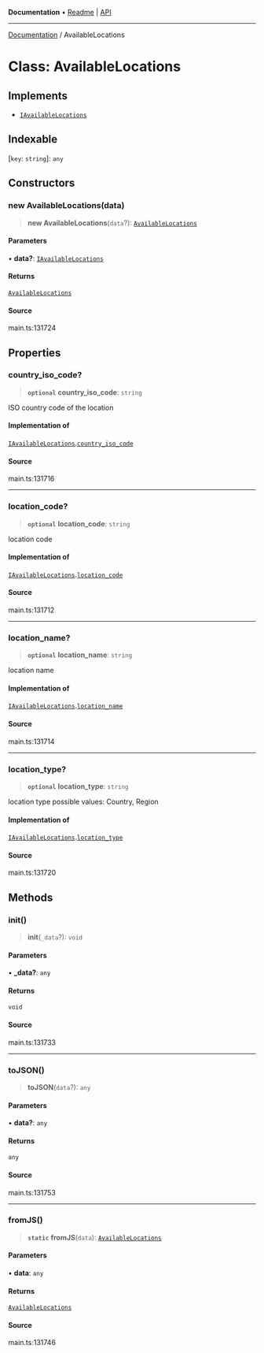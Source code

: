**Documentation** • [Readme](../README.md) \| [API](../globals.md)

***

[Documentation](../README.md) / AvailableLocations

# Class: AvailableLocations

## Implements

- [`IAvailableLocations`](../interfaces/IAvailableLocations.md)

## Indexable

 \[`key`: `string`\]: `any`

## Constructors

### new AvailableLocations(data)

> **new AvailableLocations**(`data`?): [`AvailableLocations`](AvailableLocations.md)

#### Parameters

• **data?**: [`IAvailableLocations`](../interfaces/IAvailableLocations.md)

#### Returns

[`AvailableLocations`](AvailableLocations.md)

#### Source

main.ts:131724

## Properties

### country\_iso\_code?

> **`optional`** **country\_iso\_code**: `string`

ISO country code of the location

#### Implementation of

[`IAvailableLocations`](../interfaces/IAvailableLocations.md).[`country_iso_code`](../interfaces/IAvailableLocations.md#country_iso_code)

#### Source

main.ts:131716

***

### location\_code?

> **`optional`** **location\_code**: `string`

location code

#### Implementation of

[`IAvailableLocations`](../interfaces/IAvailableLocations.md).[`location_code`](../interfaces/IAvailableLocations.md#location_code)

#### Source

main.ts:131712

***

### location\_name?

> **`optional`** **location\_name**: `string`

location name

#### Implementation of

[`IAvailableLocations`](../interfaces/IAvailableLocations.md).[`location_name`](../interfaces/IAvailableLocations.md#location_name)

#### Source

main.ts:131714

***

### location\_type?

> **`optional`** **location\_type**: `string`

location type
possible values:
Country, Region

#### Implementation of

[`IAvailableLocations`](../interfaces/IAvailableLocations.md).[`location_type`](../interfaces/IAvailableLocations.md#location_type)

#### Source

main.ts:131720

## Methods

### init()

> **init**(`_data`?): `void`

#### Parameters

• **\_data?**: `any`

#### Returns

`void`

#### Source

main.ts:131733

***

### toJSON()

> **toJSON**(`data`?): `any`

#### Parameters

• **data?**: `any`

#### Returns

`any`

#### Source

main.ts:131753

***

### fromJS()

> **`static`** **fromJS**(`data`): [`AvailableLocations`](AvailableLocations.md)

#### Parameters

• **data**: `any`

#### Returns

[`AvailableLocations`](AvailableLocations.md)

#### Source

main.ts:131746
